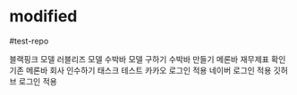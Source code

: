 # modified
#test-repo

블랙핑크 모델
러블리즈 모델
수박바 모델 구하기
수박바 만들기
메론바 재무제표 확인
기존 메론바 회사 인수하기
태스크 테스트
카카오 로그인 적용
네이버 로그인 적용
깃허브 로그인 적용
